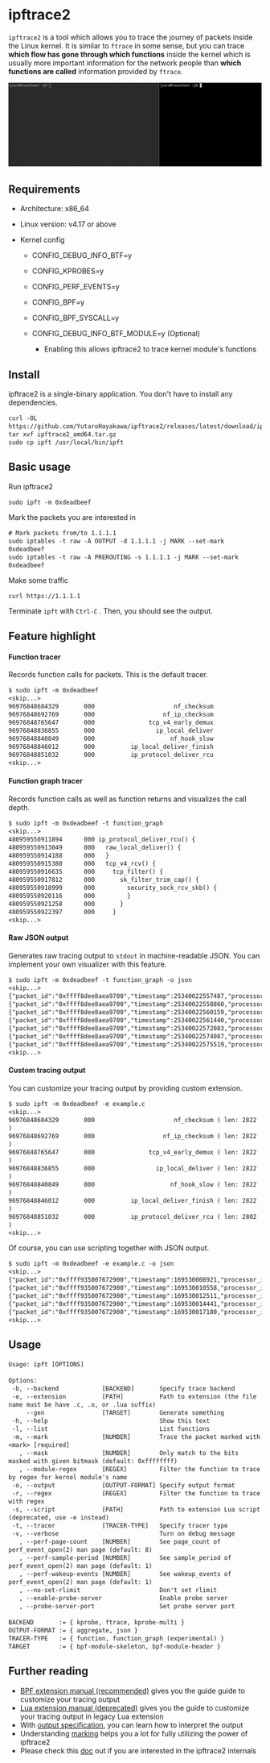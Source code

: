 # ipftrace2

`ipftrace2` is a tool which allows you to trace the journey of packets inside the Linux kernel. It is similar to `ftrace` in some sense, but you can trace **which flow has gone through which functions** inside the kernel which is usually more important information for the network people than **which functions are called** information provided by `ftrace`.

![demo](img/demo.gif)

## Requirements

- Architecture: x86_64

- Linux version: v4.17 or above

- Kernel config

  - CONFIG_DEBUG_INFO_BTF=y
  - CONFIG_KPROBES=y
  - CONFIG_PERF_EVENTS=y
  - CONFIG_BPF=y
  - CONFIG_BPF_SYSCALL=y

  - CONFIG_DEBUG_INFO_BTF_MODULE=y (Optional)
    - Enabling this allows ipftrace2 to trace kernel module's functions

## Install

ipftrace2 is a single-binary application. You don't have to install any dependencies.

```
curl -OL https://github.com/YutaroHayakawa/ipftrace2/releases/latest/download/ipftrace2_amd64.tar.gz
tar xvf ipftrace2_amd64.tar.gz
sudo cp ipft /usr/local/bin/ipft
```

## Basic usage

Run ipftrace2

```
sudo ipft -m 0xdeadbeef
```

Mark the packets you are interested in

```
# Mark packets from/to 1.1.1.1
sudo iptables -t raw -A OUTPUT -d 1.1.1.1 -j MARK --set-mark 0xdeadbeef
sudo iptables -t raw -A PREROUTING -s 1.1.1.1 -j MARK --set-mark 0xdeadbeef
```

Make some traffic

```
curl https://1.1.1.1
```

Terminate `ipft` with `Ctrl-C` . Then, you should see the output.

## Feature highlight

#### Function tracer

Records function calls for packets. This is the default tracer.

```
$ sudo ipft -m 0xdeadbeef
<skip...>
96976848684329       000                      nf_checksum
96976848692769       000                   nf_ip_checksum
96976848765647       000               tcp_v4_early_demux
96976848836855       000                 ip_local_deliver
96976848840849       000                     nf_hook_slow
96976848846012       000          ip_local_deliver_finish
96976848851032       000          ip_protocol_deliver_rcu
<skip...>
```

#### Function graph tracer

Records function calls as well as function returns and visualizes the call depth.

```
$ sudo ipft -m 0xdeadbeef -t function_graph
<skip...>
480959550911894      000 ip_protocol_deliver_rcu() {
480959550913049      000   raw_local_deliver() {
480959550914188      000   }
480959550915380      000   tcp_v4_rcv() {
480959550916635      000     tcp_filter() {
480959550917812      000       sk_filter_trim_cap() {
480959550918999      000         security_sock_rcv_skb() {
480959550920116      000         }
480959550921258      000       }
480959550922397      000     }
<skip...>
```

#### Raw JSON output

Generates raw tracing output to `stdout` in machine-readable JSON. You can implement your own visualizer with this feature.

```
$ sudo ipft -m 0xdeadbeef -t function_graph -o json
<skip...>
{"packet_id":"0xffff8dee8aea9700","timestamp":25340022557487,"processor_id":0,"function":"validate_xmit_xfrm","is_return":false}
{"packet_id":"0xffff8dee8aea9700","timestamp":25340022558860,"processor_id":0,"function":"validate_xmit_xfrm","is_return":true}
{"packet_id":"0xffff8dee8aea9700","timestamp":25340022560159,"processor_id":0,"function":"validate_xmit_skb","is_return":true}
{"packet_id":"0xffff8dee8aea9700","timestamp":25340022561440,"processor_id":0,"function":"validate_xmit_skb_list","is_return":true}
{"packet_id":"0xffff8dee8aea9700","timestamp":25340022572083,"processor_id":0,"function":"dev_hard_start_xmit","is_return":false}
{"packet_id":"0xffff8dee8aea9700","timestamp":25340022574087,"processor_id":0,"function":"skb_clone_tx_timestamp","is_return":false}
{"packet_id":"0xffff8dee8aea9700","timestamp":25340022575519,"processor_id":0,"function":"skb_clone_tx_timestamp","is_return":true}
<skip...>
```

#### Custom tracing output

You can customize your tracing output by providing custom extension.

```
$ sudo ipft -m 0xdeadbeef -e example.c
<skip...>
96976848684329       000                      nf_checksum ( len: 2822 )
96976848692769       000                   nf_ip_checksum ( len: 2822 )
96976848765647       000               tcp_v4_early_demux ( len: 2822 )
96976848836855       000                 ip_local_deliver ( len: 2822 )
96976848840849       000                     nf_hook_slow ( len: 2822 )
96976848846012       000          ip_local_deliver_finish ( len: 2822 )
96976848851032       000          ip_protocol_deliver_rcu ( len: 2802 )
<skip...>
```

Of course, you can use scripting together with JSON output.

```
$ sudo ipft -m 0xdeadbeef -e example.c -o json
<skip...>
{"packet_id":"0xffff935007672900","timestamp":169530008921,"processor_id":0,"function":"__ip_finish_output","is_return":false,"len":"40"}
{"packet_id":"0xffff935007672900","timestamp":169530010558,"processor_id":0,"function":"ip_finish_output2","is_return":false,"len":"40"}
{"packet_id":"0xffff935007672900","timestamp":169530012511,"processor_id":0,"function":"dev_queue_xmit","is_return":false,"len":"54"}
{"packet_id":"0xffff935007672900","timestamp":169530014441,"processor_id":0,"function":"__dev_queue_xmit","is_return":false,"len":"54"}
{"packet_id":"0xffff935007672900","timestamp":169530017180,"processor_id":0,"function":"netdev_core_pick_tx","is_return":false,"len":"54"}
<skip...>
```

## Usage

```
Usage: ipft [OPTIONS]

Options:
 -b, --backend            [BACKEND]       Specify trace backend
 -e, --extension          [PATH]          Path to extension (the file name must be have .c, .o, or .lua suffix)
     --gen                [TARGET]        Generate something
 -h, --help                               Show this text
 -l, --list                               List functions
 -m, --mark               [NUMBER]        Trace the packet marked with <mark> [required]
   , --mask               [NUMBER]        Only match to the bits masked with given bitmask (default: 0xffffffff)
   , --module-regex       [REGEX]         Filter the function to trace by regex for kernel module's name
 -o, --output             [OUTPUT-FORMAT] Specify output format
 -r, --regex              [REGEX]         Filter the function to trace with regex
 -s, --script             [PATH]          Path to extension Lua script (deprecated, use -e instead)
 -t, --tracer             [TRACER-TYPE]   Specify tracer type
 -v, --verbose                            Turn on debug message
   , --perf-page-count    [NUMBER]        See page_count of perf_event_open(2) man page (default: 8)
   , --perf-sample-period [NUMBER]        See sample_period of perf_event_open(2) man page (default: 1)
   , --perf-wakeup-events [NUMBER]        See wakeup_events of perf_event_open(2) man page (default: 1)
   , --no-set-rlimit                      Don't set rlimit
   , --enable-probe-server                Enable probe server
   , --probe-server-port                  Set probe server port

BACKEND       := { kprobe, ftrace, kprobe-multi }
OUTPUT-FORMAT := { aggregate, json }
TRACER-TYPE   := { function, function_graph (experimental) }
TARGET        := { bpf-module-skeleton, bpf-module-header }
```

## Further reading

- [BPF extension manual (recommended)](docs/bpf_extension.md) gives you the guide guide to customize your tracing output
- [Lua extension manual (deprecated)](docs/lua_extension.md) gives you the guide to customize your tracing output in legacy Lua extension
- With [output specification](docs/output.md), you can learn how to interpret the output
- Understanding [marking](docs/marking.md) helps you a lot for fully utilizing the power of ipftrace2
- Please check this [doc](docs/internals.md) out if you are interested in the ipftrace2 internals
